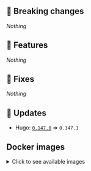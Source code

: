 ## :loudspeaker: Breaking changes

*Nothing*


## :tada: Features

*Nothing*


## :bug: Fixes

*Nothing*


## :heartbeat: Updates

* Hugo: [`0.147.0`](https://github.com/floryn90/docker-hugo/releases/tag/0.147.0) => `0.147.1`


## Docker images

<details>
<summary>Click to see available images</summary>

This release is available from Docker Hub as project `floryn90/hugo` with the following tags:

| Alias tags                   | Version specific tags                      |
| ---------------------------- | ------------------------------------------ |
| `busybox`, `latest`          | `0.147.1-busybox`, `0.147.1`                     |
| `busybox-ci`, `ci`           | `0.147.1-busybox-ci`, `0.147.1-ci`               |
| `busybox-onbuild`, `onbuild` | `0.147.1-busybox-onbuild`, `0.147.1-onbuild`     |
| `alpine`                     | `0.147.1-alpine`                              |
| `alpine-ci`                  | `0.147.1-alpine-ci`                           |
| `alpine-onbuild`             | `0.147.1-alpine-onbuild`                      |
| `asciidoctor`                | `0.147.1-asciidoctor`                         |
| `asciidoctor-ci`             | `0.147.1-asciidoctor-ci`                      |
| `asciidoctor-onbuild`        | `0.147.1-asciidoctor-onbuild`                 |
| `pandoc`                     | `0.147.1-pandoc`                              |
| `pandoc-ci`                  | `0.147.1-pandoc-ci`                           |
| `pandoc-onbuild`             | `0.147.1-pandoc-onbuild`                      |
| `ext-alpine`                 | `0.147.1-ext-alpine`                          |
| `ext-alpine-ci`              | `0.147.1-ext-alpine-ci`                       |
| `ext-alpine-onbuild`         | `0.147.1-ext-alpine-onbuild`                  |
| `ext-asciidoctor`            | `0.147.1-ext-asciidoctor`                     |
| `ext-asciidoctor-ci`         | `0.147.1-ext-asciidoctor-ci`                  |
| `ext-asciidoctor-onbuild`    | `0.147.1-ext-asciidoctor-onbuild`             |
| `ext-pandoc`                 | `0.147.1-ext-pandoc`                          |
| `ext-pandoc-ci`              | `0.147.1-ext-pandoc-ci`                       |
| `ext-pandoc-onbuild`         | `0.147.1-ext-pandoc-onbuild`                  |
| `debian`                     | `0.147.1-debian`                              |
| `debian-ci`                  | `0.147.1-debian-ci`                           |
| `debian-onbuild`             | `0.147.1-debian-onbuild`                      |
| `ext-debian`, `ext`, `latest-ext` | `0.147.1-ext-debian`, `0.147.1-ext`         |
| `ext-debian-ci`, `ext-ci`    | `0.147.1-ext-debian-ci`, `0.147.1-ext-ci`        |
| `ext-debian-onbuild`, `ext-onbuild` | `0.147.1-ext-debian-onbuild`, `0.147.1-ext-onbuild` |
| `ubuntu`                     | `0.147.1-ubuntu`                            |
| `ubuntu-ci`                  | `0.147.1-ubuntu-ci`                         |
| `ubuntu-onbuild`             | `0.147.1-ubuntu-onbuild`                    |
| `ext-ubuntu`                 | `0.147.1-ext-ubuntu`                        |
| `ext-ubuntu-ci`              | `0.147.1-ext-ubuntu-ci`                     |
| `ext-ubuntu-onbuild`         | `0.147.1-ext-ubuntu-onbuild`                |
</details>